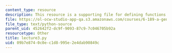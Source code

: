 ```yaml
---
content_type: resource
description: This resource is a supporting file for defining functions.
file: https://ol-ocw-studio-app-qa.s3.amazonaws.com/courses/6-189-a-gentle-introduction-to-programming-using-python-january-iap-2011/09b7e8740c0ec1d8995e2e4dab90849c_lecture3.py
file_type: text/python-source
parent_uid: 452642f2-dc9f-9093-87c9-7c046705b92a
resourcetype: Other
title: lecture3.py
uid: 09b7e874-0c0e-c1d8-995e-2e4dab90849c
---
```

